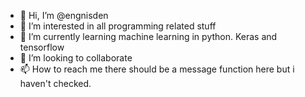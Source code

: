 - 👋 Hi, I’m @engnisden
- 👀 I’m interested in all programming related stuff
- 🌱 I’m currently learning machine learning in python. Keras and tensorflow
- 💞️ I’m looking to collaborate 
- 📫 How to reach me there should be a message function here but i haven't checked.

<!---
This is for the profile page on github so it should have profile things like, i have an aquarium with fishes. Green is my favorite colour. 
I like racket sports like tennis, badminton but i also play golf. Oh and i have two daughters and soon three. 
--->
